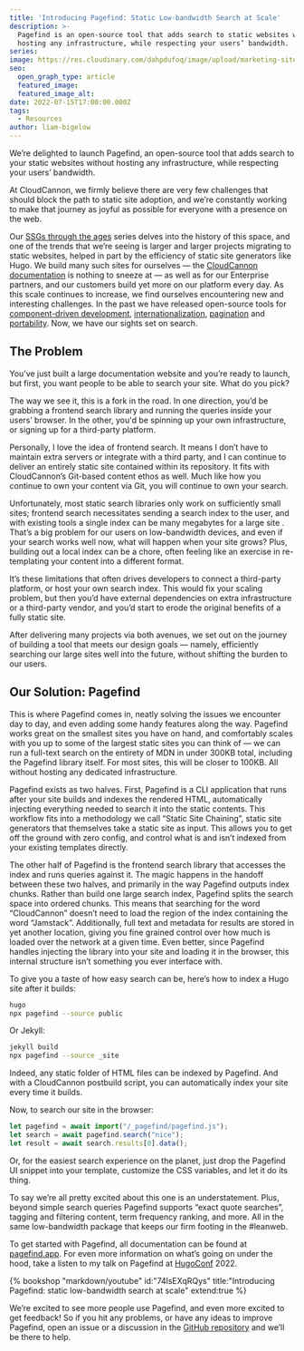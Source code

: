 ```yaml
---
title: 'Introducing Pagefind: Static Low-bandwidth Search at Scale'
description: >-
  Pagefind is an open-source tool that adds search to static websites without
  hosting any infrastructure, while respecting your users’ bandwidth.
series:
image: https://res.cloudinary.com/dahpdufoq/image/upload/marketing-site/introducing-pagefind.jpg
seo:
  open_graph_type: article
  featured_image:
  featured_image_alt:
date: 2022-07-15T17:00:00.000Z
tags:
  - Resources
author: liam-bigelow
---
```

We’re delighted to launch Pagefind, an open-source tool that adds search to your static websites without hosting any infrastructure, while respecting your users’ bandwidth.

At CloudCannon, we firmly believe there are very few challenges that should block the path to static site adoption, and we’re constantly working to make that journey as joyful as possible for everyone with a presence on the web.

Our [SSGs through the ages](https://cloudcannon.com/blog/ssg-history-1-before-jekyll/) series delves into the history of this space, and one of the trends that we’re seeing is larger and larger projects migrating to static websites, helped in part by the efficiency of static site generators like Hugo. We build many such sites for ourselves — the [CloudCannon documentation](https://cloudcannon.com/documentation/) is nothing to sneeze at — as well as for our Enterprise partners, and our customers build yet more on our platform every day. As this scale continues to increase, we find ourselves encountering new and interesting challenges. In the past we have released open-source tools for [component-driven development](https://github.com/CloudCannon/bookshop), [internationalization](https://github.com/CloudCannon/rosey), [pagination](https://github.com/CloudCannon/pagebreak) and [portability](https://github.com/CloudCannon/reseed). Now, we have our sights set on search.

## The Problem

You’ve just built a large documentation website and you’re ready to
launch, but first, you want people to be able to search your site. What do
you pick?

The way we see it, this is a fork in the road. In one direction, you’d be
grabbing a frontend search library and running the queries inside your
users’ browser. In the other, you'd be spinning up your own
infrastructure, or signing up for a third-party platform. 

Personally, I love the idea of frontend search. It means I don’t have to
maintain extra servers or integrate with a third party, and I can continue
to deliver an entirely static site contained within its repository. It
fits with CloudCannon’s Git-based content ethos as well. Much like how you
continue to own your content via Git, you will continue to own your
search.

Unfortunately, most static search libraries only work on sufficiently
small sites; frontend search necessitates sending a search index to the
user, and with existing tools a single index can be many megabytes for a
large site . That’s a big problem for our users on low-bandwidth devices,
and even if your search works well now, what will happen when your site
grows? Plus, building out a local index can be a chore, often feeling like
an exercise in re-templating your content into a different format. 

It’s these limitations that often drives developers to connect a
third-party platform, or host your own search index. This would fix your
scaling problem, but then you’d have external dependencies on extra
infrastructure or a third-party vendor, and you’d start to erode the
original benefits of a fully static site. 

After delivering many projects via both avenues, we set out on the journey
of building a tool that meets our design goals — namely, efficiently
searching our large sites well into the future, without shifting the
burden to our users.

## Our Solution: Pagefind

This is where Pagefind comes in, neatly solving the issues we encounter
day to day, and even adding some handy features along the way. Pagefind
works great on the smallest sites you have on hand, and comfortably scales
with you up to some of the largest static sites you can think of — we can
run a full-text search on the entirety of MDN in under 300KB total,
including the Pagefind library itself. For most sites, this will be closer
to 100KB. All without hosting any dedicated infrastructure.

Pagefind exists as two halves. First, Pagefind is a CLI application that
runs after your site builds and indexes the rendered HTML, automatically
injecting everything needed to search it into the static contents. This
workflow fits into a methodology we call “Static Site Chaining”, static
site generators that themselves take a static site as input. This allows
you to get off the ground with zero config, and control what is and isn’t
indexed from your existing templates directly. 

The other half of Pagefind is the frontend search library that accesses
the index and runs queries against it. The magic happens in the handoff
between these two halves, and primarily in the way Pagefind outputs index
chunks. Rather than build one large search index, Pagefind splits the
search space into ordered chunks. This means that searching for the word
“CloudCannon” doesn’t need to load the region of the index containing the
word “Jamstack”. Additionally, full text and metadata for results are
stored in yet another location, giving you fine grained control over how
much is loaded over the network at a given time. Even better, since
Pagefind handles injecting the library into your site and loading it in
the browser, this internal structure isn’t something you ever interface
with.

To give you a taste of how easy search can be, here’s how to index a Hugo
site after it builds:

```sh
hugo
npx pagefind --source public
```

Or Jekyll:

```sh
jekyll build
npx pagefind --source _site
```

Indeed, any static folder of HTML files can be indexed by Pagefind. And
with a CloudCannon postbuild script, you can automatically index your site
every time it builds.

Now, to search our site in the browser:

```javascript
let pagefind = await import("/_pagefind/pagefind.js");
let search = await pagefind.search("nice");
let result = await search.results[0].data();
```

Or, for the easiest search experience on the planet, just drop the
Pagefind UI snippet into your template, customize the CSS variables, and
let it do its thing.

To say we’re all pretty excited about this one is an understatement. Plus,
beyond simple search queries Pagefind supports “exact quote searches”,
tagging and filtering content, term frequency ranking, and more. All in
the same low-bandwidth package that keeps our firm footing in the
\#leanweb. 

To get started with Pagefind, all documentation can be found at
[pagefind.app](https://pagefind.app).
For even more information on what’s going on under the hood, take a listen
to my talk on Pagefind at [HugoConf](https://hugoconf.io) 2022.

{% bookshop "markdown/youtube" id:"74lsEXqRQys" title:"Introducing Pagefind: static low-bandwidth search at scale" extend:true %}

We’re excited to see more people use Pagefind, and even more excited to
get feedback\! So if you hit any problems, or have any ideas to improve
Pagefind, open an issue or a discussion in the [GitHub
repository](https://github.com/cloudcannon/pagefind) and we’ll be there to help.